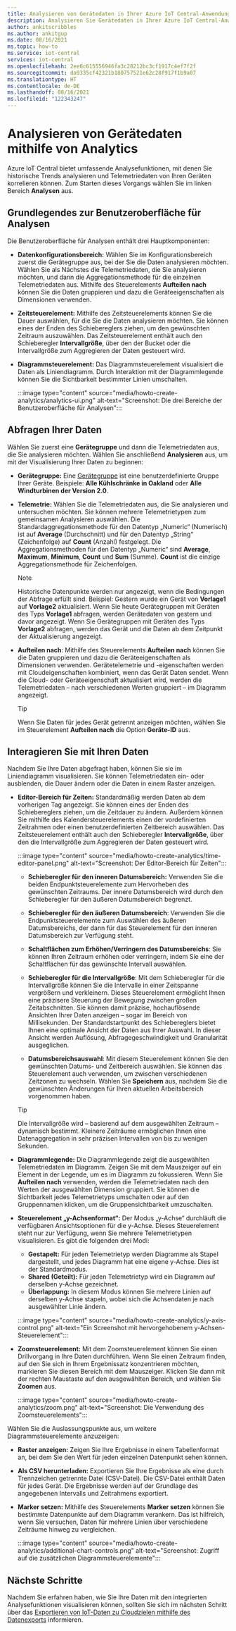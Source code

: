 ```yaml
---
title: Analysieren von Gerätedaten in Ihrer Azure IoT Central-Anwendung | Microsoft-Dokumentation
description: Analysieren Sie Gerätedaten in Ihrer Azure IoT Central-Anwendung.
author: ankitscribbles
ms.author: ankitgup
ms.date: 08/16/2021
ms.topic: how-to
ms.service: iot-central
services: iot-central
ms.openlocfilehash: 2ee6c615556946fa3c28212bc3cf1917c4ef7f2f
ms.sourcegitcommit: da9335cf42321b180757521e62c28f917f1b9a07
ms.translationtype: HT
ms.contentlocale: de-DE
ms.lasthandoff: 08/16/2021
ms.locfileid: "122343247"
---
```

# <a name="how-to-use-analytics-to-analyze-device-data"></a>Analysieren von Gerätedaten mithilfe von Analytics

Azure IoT Central bietet umfassende Analysefunktionen, mit denen Sie historische Trends analysieren und Telemetriedaten von Ihren Geräten korrelieren können. Zum Starten dieses Vorgangs wählen Sie im linken Bereich **Analysen** aus.

## <a name="understand-the-analytics-ui"></a>Grundlegendes zur Benutzeroberfläche für Analysen

Die Benutzeroberfläche für Analysen enthält drei Hauptkomponenten:

- **Datenkonfigurationsbereich:** Wählen Sie im Konfigurationsbereich zuerst die Gerätegruppe aus, bei der Sie die Daten analysieren möchten. Wählen Sie als Nächstes die Telemetriedaten, die Sie analysieren möchten, und dann die Aggregationsmethode für die einzelnen Telemetriedaten aus. Mithilfe des Steuerelements **Aufteilen nach** können Sie die Daten gruppieren und dazu die Geräteeigenschaften als Dimensionen verwenden.

- **Zeitsteuerelement:** Mithilfe des Zeitsteuerelements können Sie die Dauer auswählen, für die Sie die Daten analysieren möchten. Sie können eines der Enden des Schiebereglers ziehen, um den gewünschten Zeitraum auszuwählen. Das Zeitsteuerelement enthält auch den Schieberegler **Intervallgröße**, über den der Bucket oder die Intervallgröße zum Aggregieren der Daten gesteuert wird.

- **Diagrammsteuerelement:** Das Diagrammsteuerelement visualisiert die Daten als Liniendiagramm. Durch Interaktion mit der Diagrammlegende können Sie die Sichtbarkeit bestimmter Linien umschalten.

  :::image type="content" source="media/howto-create-analytics/analytics-ui.png" alt-text="Screenshot: Die drei Bereiche der Benutzeroberfläche für Analysen":::

## <a name="query-your-data"></a>Abfragen Ihrer Daten

Wählen Sie zuerst eine **Gerätegruppe** und dann die Telemetriedaten aus, die Sie analysieren möchten. Wählen Sie anschließend **Analysieren** aus, um mit der Visualisierung Ihrer Daten zu beginnen:

- **Gerätegruppe:** Eine [Gerätegruppe](tutorial-use-device-groups.md) ist eine benutzerdefinierte Gruppe Ihrer Geräte. Beispiele: **Alle Kühlschränke in Oakland** oder **Alle Windturbinen der Version 2.0**.

- **Telemetrie:** Wählen Sie die Telemetriedaten aus, die Sie analysieren und untersuchen möchten. Sie können mehrere Telemetrietypen zum gemeinsamen Analysieren auswählen. Die Standardaggregationsmethode für den Datentyp „Numeric“ (Numerisch) ist auf **Average** (Durchschnitt) und für den Datentyp „String“ (Zeichenfolge) auf **Count** (Anzahl) festgelegt. Die Aggregationsmethoden für den Datentyp „Numeric“ sind **Average**, **Maximum**, **Minimum**, **Count** und **Sum** (Summe). **Count** ist die einzige Aggregationsmethode für Zeichenfolgen.

    > [!NOTE]
    > Historische Datenpunkte werden nur angezeigt, wenn die Bedingungen der Abfrage erfüllt sind. Beispiel: Gestern wurde ein Gerät von **Vorlage1** auf **Vorlage2** aktualisiert. Wenn Sie heute Gerätegruppen mit Geräten des Typs **Vorlage1** abfragen, werden Gerätedaten von gestern und davor angezeigt. Wenn Sie Gerätegruppen mit Geräten des Typs **Vorlage2** abfragen, werden das Gerät und die Daten ab dem Zeitpunkt der Aktualisierung angezeigt.

- **Aufteilen nach**: Mithilfe des Steuerelements **Aufteilen nach** können Sie die Daten gruppieren und dazu die Geräteeigenschaften als Dimensionen verwenden. Gerätetelemetrie und -eigenschaften werden mit Cloudeigenschaften kombiniert, wenn das Gerät Daten sendet. Wenn die Cloud- oder Geräteeigenschaft aktualisiert wird, werden die Telemetriedaten – nach verschiedenen Werten gruppiert – im Diagramm angezeigt.

    > [!TIP]
    > Wenn Sie Daten für jedes Gerät getrennt anzeigen möchten, wählen Sie im Steuerelement **Aufteilen nach** die Option **Geräte-ID** aus.

## <a name="interact-with-your-data"></a>Interagieren Sie mit Ihren Daten

Nachdem Sie Ihre Daten abgefragt haben, können Sie sie im Liniendiagramm visualisieren. Sie können Telemetriedaten ein- oder ausblenden, die Dauer ändern oder die Daten in einem Raster anzeigen.

- **Editor-Bereich für Zeiten:** Standardmäßig werden Daten ab dem vorherigen Tag angezeigt. Sie können eines der Enden des Schiebereglers ziehen, um die Zeitdauer zu ändern. Außerdem können Sie mithilfe des Kalendersteuerelements einen der vordefinierten Zeitrahmen oder einen benutzerdefinierten Zeitbereich auswählen. Das Zeitsteuerelement enthält auch den Schieberegler **Intervallgröße**, über den die Intervallgröße zum Aggregieren der Daten gesteuert wird.

  :::image type="content" source="media/howto-create-analytics/time-editor-panel.png" alt-text="Screenshot: Der Editor-Bereich für Zeiten":::

  - **Schieberegler für den inneren Datumsbereich:** Verwenden Sie die beiden Endpunktsteuerelemente zum Hervorheben des gewünschten Zeitraums. Der innere Datumsbereich wird durch den Schieberegler für den äußeren Datumsbereich begrenzt.
  
  - **Schieberegler für den äußeren Datumsbereich**: Verwenden Sie die Endpunktsteuerelemente zum Auswählen des äußeren Datumsbereichs, der dann für das Steuerelement für den inneren Datumsbereich zur Verfügung steht.

  - **Schaltflächen zum Erhöhen/Verringern des Datumsbereichs**: Sie können Ihren Zeitraum erhöhen oder verringern, indem Sie eine der Schaltflächen für das gewünschte Intervall auswählen.

  - **Schieberegler für die Intervallgröße**: Mit dem Schieberegler für die Intervallgröße können Sie die Intervalle in einer Zeitspanne vergrößern und verkleinern. Dieses Steuerelement ermöglicht Ihnen eine präzisere Steuerung der Bewegung zwischen großen Zeitabschnitten. Sie können damit präzise, hochauflösende Ansichten Ihrer Daten anzeigen – sogar im Bereich von Millisekunden. Der Standardstartpunkt des Schiebereglers bietet Ihnen eine optimale Ansicht der Daten aus Ihrer Auswahl. In dieser Ansicht werden Auflösung, Abfragegeschwindigkeit und Granularität ausgeglichen.
  
  - **Datumsbereichsauswahl**: Mit diesem Steuerelement können Sie den gewünschten Datums- und Zeitbereich auswählen. Sie können das Steuerelement auch verwenden, um zwischen verschiedenen Zeitzonen zu wechseln. Wählen Sie **Speichern** aus, nachdem Sie die gewünschten Änderungen für Ihren aktuellen Arbeitsbereich vorgenommen haben.

  > [!TIP]
  > Die Intervallgröße wird – basierend auf dem ausgewählten Zeitraum – dynamisch bestimmt. Kleinere Zeiträume ermöglichen Ihnen eine Datenaggregation in sehr präzisen Intervallen von bis zu wenigen Sekunden.

- **Diagrammlegende:** Die Diagrammlegende zeigt die ausgewählten Telemetriedaten im Diagramm. Zeigen Sie mit dem Mauszeiger auf ein Element in der Legende, um es im Diagramm zu fokussieren. Wenn Sie **Aufteilen nach** verwenden, werden die Telemetriedaten nach den Werten der ausgewählten Dimension gruppiert. Sie können die Sichtbarkeit jedes Telemetrietyps umschalten oder auf den Gruppennamen klicken, um die Gruppensichtbarkeit umzuschalten.  

- **Steuerelement „y-Achsenformat“:** Der Modus „y-Achse“ durchläuft die verfügbaren Ansichtsoptionen für die y-Achse. Dieses Steuerelement steht nur zur Verfügung, wenn Sie mehrere Telemetrietypen visualisieren. Es gibt die folgenden drei Modi:

  - **Gestapelt:** Für jeden Telemetrietyp werden Diagramme als Stapel dargestellt, und jedes Diagramm hat eine eigene y-Achse. Dies ist der Standardmodus.
  - **Shared (Geteilt):** Für jeden Telemetrietyp wird ein Diagramm auf derselben y-Achse gezeichnet.
  - **Überlappung:** In diesem Modus können Sie mehrere Linien auf derselben y-Achse stapeln, wobei sich die Achsendaten je nach ausgewählter Linie ändern.

  :::image type="content" source="media/howto-create-analytics/y-axis-control.png" alt-text="Ein Screenshot mit hervorgehobenem y-Achsen-Steuerelement":::

- **Zoomsteuerelement:** Mit dem Zoomsteuerelement können Sie einen Drillvorgang in Ihre Daten durchführen. Wenn Sie einen Zeitraum finden, auf den Sie sich in Ihrem Ergebnissatz konzentrieren möchten, markieren Sie diesen Bereich mit dem Mauszeiger. Klicken Sie dann mit der rechten Maustaste auf den ausgewählten Bereich, und wählen Sie **Zoomen** aus.

  :::image type="content" source="media/howto-create-analytics/zoom.png" alt-text="Screenshot: Die Verwendung des Zoomsteuerelements":::

Wählen Sie die Auslassungspunkte aus, um weitere Diagrammsteuerelemente anzuzeigen:

- **Raster anzeigen:** Zeigen Sie Ihre Ergebnisse in einem Tabellenformat an, bei dem Sie den Wert für jeden einzelnen Datenpunkt sehen können.

- **Als CSV herunterladen:** Exportieren Sie Ihre Ergebnisse als eine durch Trennzeichen getrennte Datei (CSV-Datei). Die CSV-Datei enthält Daten für jedes Gerät. Die Ergebnisse werden auf der Grundlage des angegebenen Intervalls und Zeitrahmens exportiert.

- **Marker setzen:** Mithilfe des Steuerelements **Marker setzen** können Sie bestimmte Datenpunkte auf dem Diagramm verankern. Das ist hilfreich, wenn Sie versuchen, Daten für mehrere Linien über verschiedene Zeiträume hinweg zu vergleichen.

  :::image type="content" source="media/howto-create-analytics/additional-chart-controls.png" alt-text="Screenshot: Zugriff auf die zusätzlichen Diagrammsteuerelemente":::

## <a name="next-steps"></a>Nächste Schritte

Nachdem Sie erfahren haben, wie Sie Ihre Daten mit den integrierten Analysefunktionen visualisieren können, sollten Sie sich im nächsten Schritt über das [Exportieren von IoT-Daten zu Cloudzielen mithilfe des Datenexports](howto-export-data.md) informieren.
